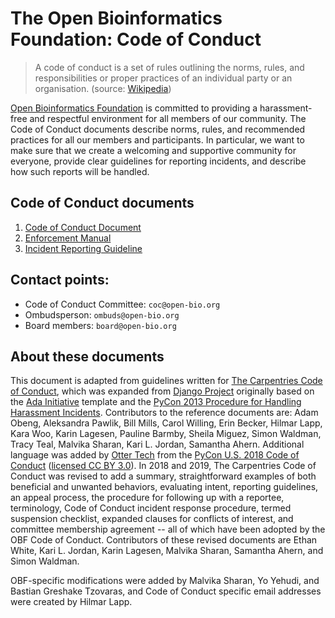 # The Open Bioinformatics Foundation: Code of Conduct

> A code of conduct is a set of rules outlining the norms, rules, and responsibilities or proper practices of an individual party or an organisation. (source: [Wikipedia](https://en.wikipedia.org/wiki/Code_of_conduct))

[Open Bioinformatics Foundation](https://www.open-bio.org/) is committed to providing a harassment-free and respectful environment for all members of our community. The Code of Conduct documents describe norms, rules, and recommended practices for all our members and participants. In particular, we want to make sure that we create a welcoming and supportive community for everyone, provide clear guidelines for reporting incidents, and describe how such reports will be handled.

## Code of Conduct documents

1. [Code of Conduct Document](./CODE_OF_CONDUCT.md)
1. [Enforcement Manual](./enforcement-manual.md)
1. [Incident Reporting Guideline](./incident-reporting-guidelines.md)

## Contact points: 

- Code of Conduct Committee: `coc@open-bio.org`
- Ombudsperson: `ombuds@open-bio.org`
- Board members: `board@open-bio.org`

## About these documents

This document is adapted from guidelines written for [The Carpentries Code of Conduct](https://docs.carpentries.org/topic_folders/policies/code-of-conduct.html), which was expanded from [Django Project](https://www.djangoproject.com/conduct/enforcement-manual/) originally based on the [Ada Initiative](http://geekfeminism.wikia.com/wiki/Conference_anti-harassment/Responding_to_reports) template and the [PyCon 2013 Procedure for Handling Harassment Incidents](https://us.pycon.org/2013/about/code-of-conduct/harassment-incidents/). Contributors to the reference documents are: Adam Obeng, Aleksandra Pawlik, Bill Mills, Carol Willing, Erin Becker, Hilmar Lapp, Kara Woo, Karin Lagesen, Pauline Barmby, Sheila Miguez, Simon Waldman, Tracy Teal, Malvika Sharan, Kari L. Jordan, Samantha Ahern. Additional language was added by [Otter Tech](https://otter.technology) from the [PyCon U.S. 2018 Code of Conduct](https://us.pycon.org/2018/about/code-of-conduct/) ([licensed CC BY 3.0](http://creativecommons.org/licenses/by/3.0/)). 
In 2018 and 2019, The Carpentries Code of Conduct was revised to add a summary, straightforward examples of both beneficial and unwanted behaviors, evaluating intent, reporting guidelines, an appeal process, the procedure for following up with a reportee, terminology, Code of Conduct incident response procedure, termed suspension checklist, expanded clauses for conflicts of interest, and committee membership agreement -- all of which have been adopted by the OBF Code of Conduct. Contributors of these revised documents are Ethan White, Kari L. Jordan, Karin Lagesen, Malvika Sharan, Samantha Ahern, and Simon Waldman.

OBF-specific modifications were added by Malvika Sharan, Yo Yehudi, and Bastian Greshake Tzovaras, and Code of Conduct specific email addresses were created by Hilmar Lapp.
